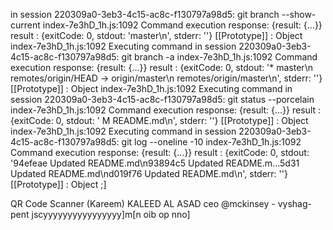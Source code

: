  in session 220309a0-3eb3-4c15-ac8c-f130797a98d5: git branch --show-current
index-7e3hD_1h.js:1092 Command execution response: 
{result: {…}}
result
: 
{exitCode: 0, stdout: 'master\n', stderr: ''}
[[Prototype]]
: 
Object
index-7e3hD_1h.js:1092 Executing command in session 220309a0-3eb3-4c15-ac8c-f130797a98d5: git branch -a
index-7e3hD_1h.js:1092 Command execution response: 
{result: {…}}
result
: 
{exitCode: 0, stdout: '* master\n  remotes/origin/HEAD -> origin/master\n  remotes/origin/master\n', stderr: ''}
[[Prototype]]
: 
Object
index-7e3hD_1h.js:1092 Executing command in session 220309a0-3eb3-4c15-ac8c-f130797a98d5: git status --porcelain
index-7e3hD_1h.js:1092 Command execution response: 
{result: {…}}
result
: 
{exitCode: 0, stdout: ' M README.md\n', stderr: ''}
[[Prototype]]
: 
Object
index-7e3hD_1h.js:1092 Executing command in session 220309a0-3eb3-4c15-ac8c-f130797a98d5: git log --oneline -10
index-7e3hD_1h.js:1092 Command execution response: 
{result: {…}}
result
: 
{exitCode: 0, stdout: '94efeae Updated README.md\n93894c5 Updated README.m…5d31 Updated README.md\nd019f76 Updated README.md\n', stderr: ''}
[[Prototype]]
: 
Object
;]

QR Code Scanner (Kareem)
KALEED AL ASAD
ceo @mckinsey - vyshag-pent
jscyyyyyyyyyyyyyyyy]m[n
 oib 
  op
  nno]